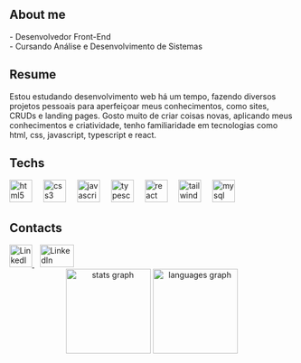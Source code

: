 <link rel="stylesheet" href="https://cdnjs.cloudflare.com/ajax/libs/font-awesome/6.0.0-beta3/css/all.min.css">

<h2>About me</h2>
<span>- Desenvolvedor Front-End</span><br>
<span>- Cursando Análise e Desenvolvimento de Sistemas</span><br>

<h2>Resume</h2>
Estou estudando desenvolvimento web há um tempo, fazendo diversos projetos pessoais para aperfeiçoar meus conhecimentos, como sites, CRUDs e landing pages. Gosto muito de criar coisas novas, aplicando meus conhecimentos e criatividade, tenho familiaridade em tecnologias como html, css, javascript, typescript e react.

<h2>Techs</h2>
<div align="left">
  <img src="https://cdn.jsdelivr.net/gh/devicons/devicon/icons/html5/html5-original.svg" height="40" alt="html5 logo"  />
  <img width="12" />
  <img src="https://cdn.jsdelivr.net/gh/devicons/devicon/icons/css3/css3-original.svg" height="40" alt="css3 logo"  />
  <img width="12" />
  <img src="https://cdn.jsdelivr.net/gh/devicons/devicon/icons/javascript/javascript-original.svg" height="40" alt="javascript logo"  />
  <img width="12" />
  <img src="https://cdn.jsdelivr.net/gh/devicons/devicon/icons/typescript/typescript-original.svg" height="40" alt="typescript logo"  />
  <img width="12" />
  <img src="https://cdn.jsdelivr.net/gh/devicons/devicon/icons/react/react-original.svg" height="40" alt="react logo"  />
  <img width="12" />
  <img src="https://cdn.jsdelivr.net/gh/devicons/devicon/icons/tailwindcss/tailwindcss-original-wordmark.svg" height="40" alt="tailwindcss logo"  />
  <img width="12" />
  <img src="https://w7.pngwing.com/pngs/956/695/png-transparent-mongodb-original-wordmark-logo-icon-thumbnail.png" height="40" alt="mysql logo"  />
</div>


<h2>Contacts</h2>
<div class="redes">
<a href="https://www.linkedin.com/in/izaias-francisco-s/" target="_blank" style="padding-right: 10px;">
    <img src="https://upload.wikimedia.org/wikipedia/commons/c/ca/LinkedIn_logo_initials.png" width="40px" height="40px" alt="LinkedIn">
</a>
  <a href="mailto:izaiasfrancisco2020@gmail.com?subject=Assunto%20do%20Email&body=Texto%20inicial%20do%20email" target="_blank">
    <img src="https://raw.githubusercontent.com/maurodesouza/profile-readme-generator/master/src/assets/icons/social/gmail/default.svg" width="60px"; height="40px"; alt="LinkedIn">
</a>
</div>

<div align="center">
  <img src="https://github-readme-stats.vercel.app/api?username=IzaiasFrancisco0&hide_title=false&hide_rank=false&show_icons=true&include_all_commits=true&count_private=true&disable_animations=false&theme=dracula&locale=en&hide_border=false&order=1" height="150" alt="stats graph"  />
  <img src="https://github-readme-stats.vercel.app/api/top-langs?username=IzaiasFrancisco0&locale=en&hide_title=false&layout=compact&card_width=320&langs_count=5&theme=dracula&hide_border=false&order=2" height="150" alt="languages graph"  />
</div>

###


###

###
